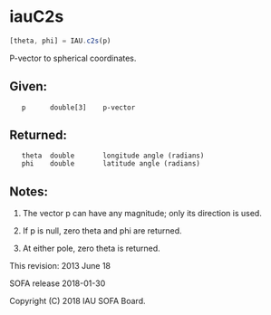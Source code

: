 # iauC2s

```js
[theta, phi] = IAU.c2s(p)
```

P-vector to spherical coordinates.

## Given:
```
   p      double[3]    p-vector
```

## Returned:
```
   theta  double       longitude angle (radians)
   phi    double       latitude angle (radians)
```

## Notes:

1) The vector p can have any magnitude; only its direction is used.

2) If p is null, zero theta and phi are returned.

3) At either pole, zero theta is returned.

This revision:  2013 June 18

SOFA release 2018-01-30

Copyright (C) 2018 IAU SOFA Board.